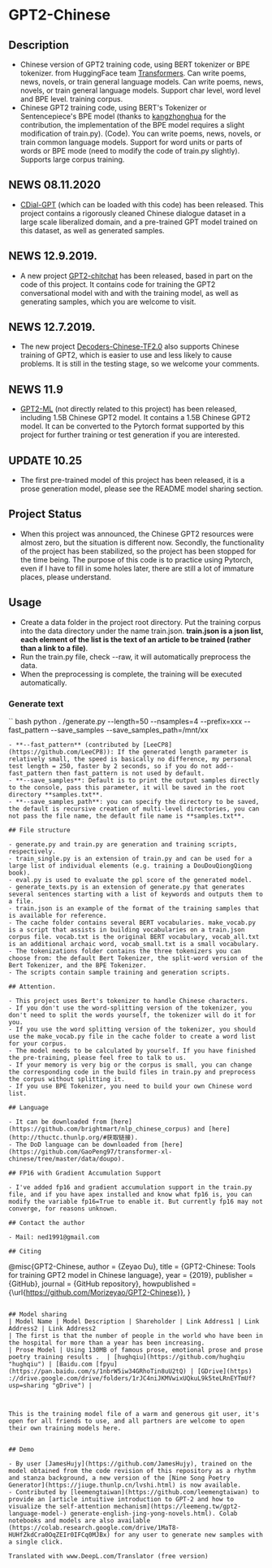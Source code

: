 # GPT2-Chinese

## Description

- Chinese version of GPT2 training code, using BERT tokenizer or BPE tokenizer. from HuggingFace team [Transformers](https://github.com/huggingface/transformers). Can write poems, news, novels, or train general language models. Can write poems, news, novels, or train general language models. Support char level, word level and BPE level. training corpus.
- Chinese GPT2 training code, using BERT's Tokenizer or Sentencepiece's BPE model (thanks to [kangzhonghua](https://github.com/kangzhonghua) for the contribution, the implementation of the BPE model requires a slight modification of train.py). (Code). You can write poems, news, novels, or train common language models. Support for word units or parts of words or BPE mode (need to modify the code of train.py slightly). Supports large corpus training.

## NEWS 08.11.2020

- [CDial-GPT](https://github.com/thu-coai/CDial-GPT) (which can be loaded with this code) has been released. This project contains a rigorously cleaned Chinese dialogue dataset in a large scale liberalized domain, and a pre-trained GPT model trained on this dataset, as well as generated samples.

## NEWS 12.9.2019.

- A new project [GPT2-chitchat](https://github.com/yangjianxin1/GPT2-chitchat) has been released, based in part on the code of this project. It contains code for training the GPT2 conversational model with and with the training model, as well as generating samples, which you are welcome to visit.

## NEWS 12.7.2019.

- The new project [Decoders-Chinese-TF2.0](https://github.com/Morizeyao/Decoders-Chinese-TF2.0) also supports Chinese training of GPT2, which is easier to use and less likely to cause problems. It is still in the testing stage, so we welcome your comments.

## NEWS 11.9

- [GPT2-ML](https://github.com/imcaspar/gpt2-ml) (not directly related to this project) has been released, including 1.5B Chinese GPT2 model. It contains a 1.5B Chinese GPT2 model. It can be converted to the Pytorch format supported by this project for further training or test generation if you are interested.

## UPDATE 10.25

- The first pre-trained model of this project has been released, it is a prose generation model, please see the README model sharing section.

## Project Status

- When this project was announced, the Chinese GPT2 resources were almost zero, but the situation is different now. Secondly, the functionality of the project has been stabilized, so the project has been stopped for the time being. The purpose of this code is to practice using Pytorch, even if I have to fill in some holes later, there are still a lot of immature places, please understand.

## Usage

- Create a data folder in the project root directory. Put the training corpus into the data directory under the name train.json. **train.json is a json list, each element of the list is the text of an article to be trained (rather than a link to a file)**.
- Run the train.py file, check --raw, it will automatically preprocess the data.
- When the preprocessing is complete, the training will be executed automatically.

### Generate text

`` bash
python . /generate.py --length=50 --nsamples=4 --prefix=xxx --fast_pattern --save_samples --save_samples_path=/mnt/xx
```
- **--fast_pattern** (contributed by [LeeCP8](https://github.com/LeeCP8)): If the generated length parameter is relatively small, the speed is basically no difference, my personal test length = 250, faster by 2 seconds, so if you do not add--fast_pattern then fast_pattern is not used by default.
- **--save_samples**: Default is to print the output samples directly to the console, pass this parameter, it will be saved in the root directory **samples.txt**.
- **--save_samples_path**: you can specify the directory to be saved, the default is recursive creation of multi-level directories, you can not pass the file name, the default file name is **samples.txt**.

## File structure

- generate.py and train.py are generation and training scripts, respectively.
- train_single.py is an extension of train.py and can be used for a large list of individual elements (e.g. training a DouDouQiongQiong book).
- eval.py is used to evaluate the ppl score of the generated model.
- generate_texts.py is an extension of generate.py that generates several sentences starting with a list of keywords and outputs them to a file.
- train.json is an example of the format of the training samples that is available for reference.
- The cache folder contains several BERT vocabularies. make_vocab.py is a script that assists in building vocabularies on a train.json corpus file. vocab.txt is the original BERT vocabulary, vocab_all.txt is an additional archaic word, vocab_small.txt is a small vocabulary.
- The tokenizations folder contains the three tokenizers you can choose from: the default Bert Tokenizer, the split-word version of the Bert Tokenizer, and the BPE Tokenizer. 
- The scripts contain sample training and generation scripts.

## Attention.

- This project uses Bert's tokenizer to handle Chinese characters.
- If you don't use the word-splitting version of the tokenizer, you don't need to split the words yourself, the tokenizer will do it for you.
- If you use the word splitting version of the tokenizer, you should use the make_vocab.py file in the cache folder to create a word list for your corpus.
- The model needs to be calculated by yourself. If you have finished the pre-training, please feel free to talk to us.
- If your memory is very big or the corpus is small, you can change the corresponding code in the build files in train.py and preprocess the corpus without splitting it.
- If you use BPE Tokenizer, you need to build your own Chinese word list.

## Language

- It can be downloaded from [here](https://github.com/brightmart/nlp_chinese_corpus) and [here](http://thuctc.thunlp.org/#获取链接).
- The DoD language can be downloaded from [here](https://github.com/GaoPeng97/transformer-xl-chinese/tree/master/data/doupo).

## FP16 with Gradient Accumulation Support

- I've added fp16 and gradient accumulation support in the train.py file, and if you have apex installed and know what fp16 is, you can modify the variable fp16=True to enable it. But currently fp16 may not converge, for reasons unknown.

## Contact the author

- Mail: ned1991@gmail.com

## Citing

```
@misc{GPT2-Chinese,
  author = {Zeyao Du},
  title = {GPT2-Chinese: Tools for training GPT2 model in Chinese language},
  year = {2019},
  publisher = {GitHub},
  journal = {GitHub repository},
  howpublished = {\url{https://github.com/Morizeyao/GPT2-Chinese}},
}
```

## Model sharing
| Model Name | Model Description | Shareholder | Link Address1 | Link Address2 | Link Address2
| The first is that the number of people in the world who have been in the hospital for more than a year has been increasing.
| Prose Model | Using 130MB of famous prose, emotional prose and prose poetry training results .  | [hughqiu](https://github.com/hughqiu "hughqiu") | [Baidu.com [fpyu](https://pan.baidu.com/s/1nbrW5iw34GRhoTin8uU2tQ) | [GDrive](https) ://drive.google.com/drive/folders/1rJC4niJKMVwixUQkuL9k5teLRnEYTmUf?usp=sharing "gDrive") |



This is the training model file of a warm and generous git user, it's open for all friends to use, and all partners are welcome to open their own training models here.


## Demo

- By user [JamesHujy](https://github.com/JamesHujy), trained on the model obtained from the code revision of this repository as a rhythm and stanza background, a new version of the [Nine Song Poetry Generator](https://jiuge.thunlp.cn/lvshi.html) is now available.
- Contributed by [leemengtaiwan](https://github.com/leemengtaiwan) to provide an [article intuitive introduction to GPT-2 and how to visualize the self-attention mechanism](https://leemeng.tw/gpt2-language-model-) generate-english-jing-yong-novels.html). Colab notebooks and models are also available (https://colab.research.google.com/drive/1MaT8-HUHfZkdCra0OqZEIr0IFCq0MJBx) for any user to generate new samples with a single click.

Translated with www.DeepL.com/Translator (free version)